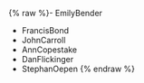 {% raw %}- EmilyBender
- FrancisBond
- JohnCarroll
- AnnCopestake
- DanFlickinger
- StephanOepen
<update date omitted for speed>{% endraw %}